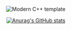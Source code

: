 <div id="title" align=center>

![Modern C++ template][github-sub-title:img]

[![Anurag's GitHub stats](https://github-readme-stats.vercel.app/api?username=t41372&show_icons=true&theme=tokyonight)](https://b23.tv/iEJTnPp)


</div>

[github-sub-title:img]: https://readme-typing-svg.herokuapp.com?font=Segoe+Script&center=true&lines=xxxiu.
